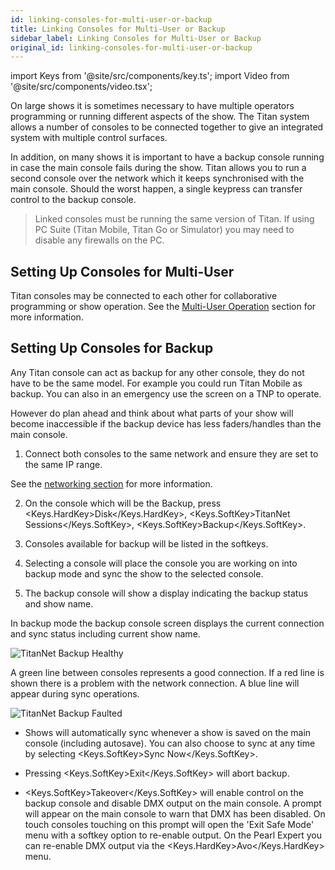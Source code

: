 ```yaml
---
id: linking-consoles-for-multi-user-or-backup
title: Linking Consoles for Multi-User or Backup
sidebar_label: Linking Consoles for Multi-User or Backup
original_id: linking-consoles-for-multi-user-or-backup
---
```


import Keys from '@site/src/components/key.ts';
import Video from '@site/src/components/video.tsx';

On large shows it is sometimes necessary to have multiple operators
programming or running different aspects of the show. The Titan system
allows a number of consoles to be connected together to give an
integrated system with multiple control surfaces.

In addition, on many shows it is important to have a backup console
running in case the main console fails during the show. Titan allows you
to run a second console over the network which it keeps synchronised
with the main console. Should the worst happen, a single keypress can
transfer control to the backup console.

>   Linked consoles must be running the same version of Titan. If using 
    PC Suite (Titan Mobile, Titan Go or Simulator) you may need to disable 
    any firewalls on the PC.

## Setting Up Consoles for Multi-User

Titan consoles may be connected to each other for collaborative
programming or show operation. See the [Multi-User Operation](../titan-basics/multi-user-operation.md) section for more information.

## Setting Up Consoles for Backup

Any Titan console can act as backup for any other console, they do not
have to be the same model. For example you could run Titan Mobile as
backup. You can also in an emergency use the screen on a TNP to operate.

However do plan ahead and think about what parts of your show will
become inaccessible if the backup device has less faders/handles than
the main console.

1. Connect both consoles to the same network and ensure they are set to
  the same IP range.


  See the [networking section](../networking.md) for more information.

2. On the console which will be the Backup, press <Keys.HardKey>Disk</Keys.HardKey>, <Keys.SoftKey>TitanNet Sessions</Keys.SoftKey>, <Keys.SoftKey>Backup</Keys.SoftKey>.

3. Consoles available for backup will be listed in the softkeys.

4. Selecting a console will place the console you are working on into
   backup mode and sync the show to the selected console.

5. The backup console will show a display indicating the backup status
   and show name.

In backup mode the backup console screen displays the current connection
and sync status including current show name.

![TitanNet Backup Healthy](/docs/images/TitanNet-Backup-Healthy.png)

A green line between consoles represents a
good connection. If a red line is shown there is a problem with the
network connection. A blue line will appear during sync operations.

![TitanNet Backup Faulted](/docs/images/TitanNet-Backup-Faulted.png)

-   Shows will automatically sync whenever a show is saved on the main
    console (including autosave). You can also choose to sync at any
    time by selecting <Keys.SoftKey>Sync Now</Keys.SoftKey>.

-   Pressing <Keys.SoftKey>Exit</Keys.SoftKey> will abort backup.

-   <Keys.SoftKey>Takeover</Keys.SoftKey> will enable control on the backup console and disable
    DMX output on the main console. A prompt will appear on the main
    console to warn that DMX has been disabled. On touch consoles
    touching on this prompt will open the 'Exit Safe Mode' menu
    with a softkey option to re-enable output. On the Pearl Expert you
    can re-enable DMX output via the <Keys.HardKey>Avo</Keys.HardKey> menu.

